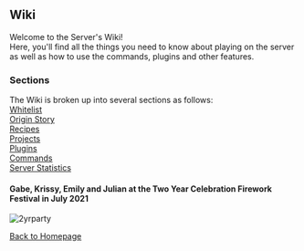 

<link rel="stylesheet" href="assets/css/light-darkmode.css">

## **Wiki**  

Welcome to the Server's Wiki!  
Here, you'll find all the things you need to know about playing on the server as well as how to use the commands, plugins and other features.  

### Sections  

The Wiki is broken up into several sections as follows:  
[Whitelist](/MinecraftServer/whitelist)  
[Origin Story](/MinecraftServer/wiki/origin-story)  
[Recipes](/MinecraftServer/wiki/recipes)  
[Projects](/MinecraftServer/wiki/projects)  
[Plugins](/MinecraftServer/wiki/plugins)  
[Commands](/MinecraftServer/wiki/commands)  
[Server Statistics](/MinecraftServer/wiki/stats)  

#### Gabe, Krissy, Emily and Julian at the Two Year Celebration Firework Festival in July 2021
![2yrparty](/MinecraftServer/assets/images/projectimages/2-year-anniversary-party.png)


[Back to Homepage](/MinecraftServer)
